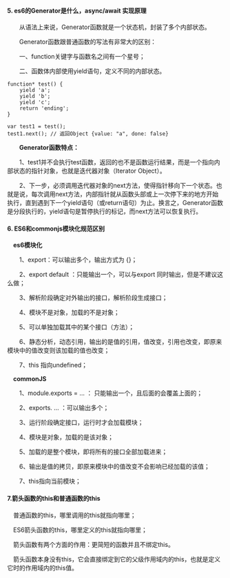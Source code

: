 #### 5. es6的Generator是什么，async/await 实现原理    

&emsp;&emsp;从语法上来说，Generator函数就是一个状态机，封装了多个内部状态。  

&emsp;&emsp;Generator函数跟普通函数的写法有非常大的区别：  

&emsp;&emsp;一、function关键字与函数名之间有一个星号；  

&emsp;&emsp;二、函数体内部使用yield语句，定义不同的内部状态。  

>  
    function* test() {
        yield 'a';
        yield 'b';
        yield 'c';
        return 'ending';
    }
    
    var test1 = test();
    test1.next(); // 返回Object {value: "a", done: false}  
    
&emsp;&emsp;**Generator函数特点：**

&emsp;&emsp;1、test1并不会执行test函数，返回的也不是函数运行结果，而是一个指向内部状态的指针对象，也就是迭代器对象（Iterator Object）。

&emsp;&emsp;2、下一步，必须调用迭代器对象的next方法，使得指针移向下一个状态。也就是说，每次调用next方法，内部指针就从函数头部或上一次停下来的地方开始执行，直到遇到下一个yield语句（或return语句）为止。换言之，Generator函数是分段执行的，yield语句是暂停执行的标记，而next方法可以恢复执行。

#### 6. ES6和commonjs模块化规范区别  

&emsp;**es6模块化**  

&emsp;&emsp;1、export：可以输出多个，输出方式为 {}；  

&emsp;&emsp;2、export default ：只能输出一个，可以与export 同时输出，但是不建议这么做；  

&emsp;&emsp;3、解析阶段确定对外输出的接口，解析阶段生成接口；  

&emsp;&emsp;4、模块不是对象，加载的不是对象；  

&emsp;&emsp;5、可以单独加载其中的某个接口（方法）；  

&emsp;&emsp;6、静态分析，动态引用，输出的是值的引用，值改变，引用也改变，即原来模块中的值改变则该加载的值也改变；  

&emsp;&emsp;7、this 指向undefined；  

&emsp;**commonJS**  

&emsp;&emsp;1、module.exports =  ... ：      只能输出一个，且后面的会覆盖上面的；  

&emsp;&emsp;2、exports. ... ：可以输出多个；  

&emsp;&emsp;3、运行阶段确定接口，运行时才会加载模块；  

&emsp;&emsp;4、模块是对象，加载的是该对象；  

&emsp;&emsp;5、加载的是整个模块，即将所有的接口全部加载进来；  

&emsp;&emsp;6、输出是值的拷贝，即原来模块中的值改变不会影响已经加载的该值；  

&emsp;&emsp;7、this指向当前模块；    

#### 7.箭头函数的this和普通函数的this

&emsp;普通函数的this，哪里调用的this就指向哪里；

&emsp;ES6箭头函数的this，哪里定义的this就指向哪里；  

&emsp;箭头函数有两个方面的作用：更简短的函数并且不绑定this。  

&emsp;箭头函数本身没有this，它会直接绑定到它的父级作用域内的this，也就是定义它时的作用域内的this值。

